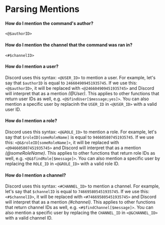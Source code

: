 # Parsing Mentions
#### How do I mention the command's author?
`<@$authorID>`

#### How do I mention the channel that the command was ran in?
`<#$channelID>`

#### How do I mention a user?
Discord uses this syntax: `<@USER_ID>` to mention a user. For example, let's say that `$authorID` is equal to `246604909451935745`. 
If we use this: `<@$authorID>`, it will be replaced with `<@246604909451935745>` and Discord will interpret that as a mention *(@User)*. This applies to other functions that return user IDs as well, e.g. `<@$findUser[$message;yes]>`. You can also mention a specific user by replacinh the `USER_ID` in `<@USER_ID>` with a valid user ID.

#### How do I mention a role?
Discord uses this syntax: `<@&ROLE_ID>` to mention a role. For example, let's say that `$roleID[someRoleName]` is equal to `946605807451935745`. 
If we use this: `<@&$roleID[someRoleName]>`, it will be replaced with `<@946605807451935745>` and Discord will interpret that as a mention *(@someRoleName)*. This applies to other functions that return role IDs as well, e.g. `<@&$findRole[$message]>`. You can also mention a specific user by replacing the `ROLE_ID` in `<@&ROLE_ID>` with a valid role ID.

#### How do I mention a channel?
Discord uses this syntax: `<#CHANNEL_ID>` to mention a channel. For example, let's say that `$channelID` is equal to `746695805451935745`. 
If we use this: `<#$channelID>`, it will be replaced with `<#746695805451935745>` and Discord will interpret that as a mention *(#channel)*. This applies to other functions that return channel IDs as well, e.g. `<#$findChannel[$message]>`. You can also mention a specific user by replacing the `CHANNEL_ID` in `<@&CHANNEL_ID>` with a valid channel ID.
